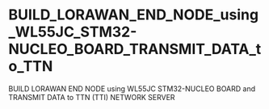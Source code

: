 # BUILD_LORAWAN_END_NODE_using_WL55JC_STM32-NUCLEO_BOARD_TRANSMIT_DATA_to_TTN
BUILD LORAWAN END NODE using WL55JC STM32-NUCLEO BOARD and TRANSMIT DATA to TTN (TTI) NETWORK SERVER
